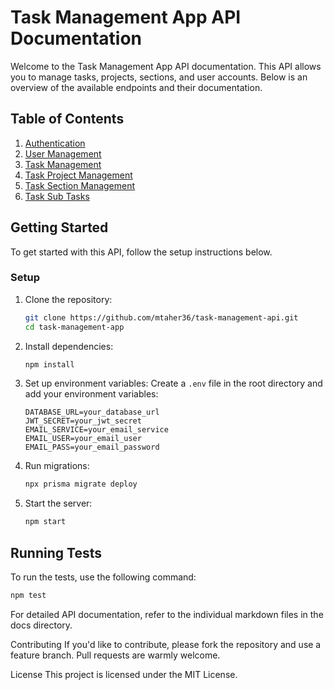 # Task Management App API Documentation

Welcome to the Task Management App API documentation. This API allows you to manage tasks, projects, sections, and user accounts. Below is an overview of the available endpoints and their documentation.

## Table of Contents

1. [Authentication](./docs/authentication.md)
2. [User Management](./docs/user-management.md)
3. [Task Management](./docs/task-management.md)
4. [Task Project Management](./docs/task-project-management.md)
5. [Task Section Management](./docs/task-section-management.md)
6. [Task Sub Tasks](./docs/task-subtasks.md)

## Getting Started

To get started with this API, follow the setup instructions below.

### Setup

1. Clone the repository:

   ```bash
   git clone https://github.com/mtaher36/task-management-api.git
   cd task-management-app
   ```

2. Install dependencies:

   ```bash
   npm install
   ```

3. Set up environment variables:
   Create a `.env` file in the root directory and add your environment variables:

   ```env
   DATABASE_URL=your_database_url
   JWT_SECRET=your_jwt_secret
   EMAIL_SERVICE=your_email_service
   EMAIL_USER=your_email_user
   EMAIL_PASS=your_email_password
   ```

4. Run migrations:

   ```bash
   npx prisma migrate deploy
   ```

5. Start the server:
   ```bash
   npm start
   ```

## Running Tests

To run the tests, use the following command:

```bash
npm test
```

For detailed API documentation, refer to the individual markdown files in the docs directory.

Contributing
If you'd like to contribute, please fork the repository and use a feature branch. Pull requests are warmly welcome.

License
This project is licensed under the MIT License.
